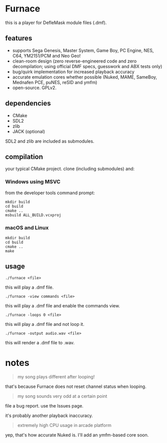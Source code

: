 # Furnace

this is a player for DefleMask module files (.dmf).

## features

- supports Sega Genesis, Master System, Game Boy, PC Engine, NES, C64, YM2151/PCM and Neo Geo!
- clean-room design (zero reverse-engineered code and zero decompilation; using official DMF specs, guesswork and ABX tests only)
- bug/quirk implementation for increased playback accuracy
- accurate emulation cores whether possible (Nuked, MAME, SameBoy, Mednafen PCE, puNES, reSID and ymfm)
- open-source. GPLv2.

## dependencies

- CMake
- SDL2
- zlib
- JACK (optional)

SDL2 and zlib are included as submodules.

## compilation

your typical CMake project. clone (including submodules) and:

### Windows using MSVC

from the developer tools command prompt:

```
mkdir build
cd build
cmake ..
msbuild ALL_BUILD.vcxproj
```

### macOS and Linux

```
mkdir build
cd build
cmake ..
make
```

## usage

```
./furnace <file>
```

this will play a .dmf file.

```
./furnace -view commands <file>
```

this will play a .dmf file and enable the commands view.

```
./furnace -loops 0 <file>
```

this will play a .dmf file and not loop it.

```
./furnace -output audio.wav <file>
```

this will render a .dmf file to .wav.

# notes

> my song plays different after looping!

that's because Furnace does not reset channel status when looping.

> my song sounds very odd at a certain point

file a bug report. use the Issues page.

it's probably another playback inaccuracy.

> extremely high CPU usage in arcade platform

yep, that's how accurate Nuked is. I'll add an ymfm-based core soon.

